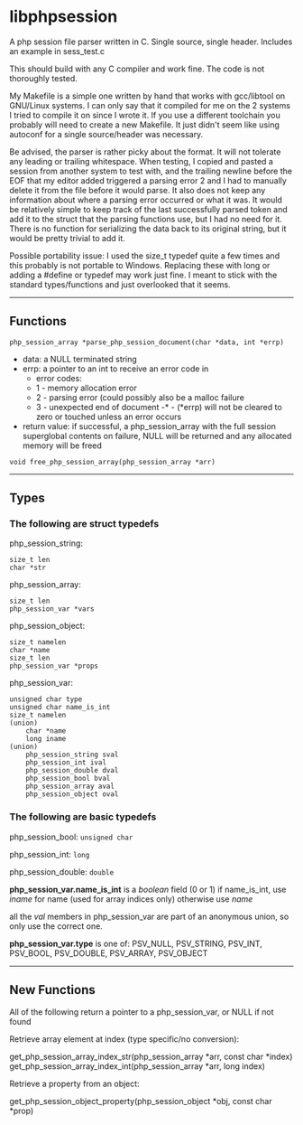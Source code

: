# libphpsession

A php session file parser written in C.
Single source, single header.  Includes an example in sess_test.c

This should build with any C compiler and work fine.
The code is not thoroughly tested.

My Makefile is a simple one written by hand that works with gcc/libtool on GNU/Linux systems.  I
can only say that it compiled for me on the 2 systems I tried to compile it on since I wrote it.
If you use a different toolchain you probably will need to create a new Makefile.  It just didn't
seem like using autoconf for a single source/header was necessary.

Be advised, the parser is rather picky about the format.  It will not tolerate any leading or
trailing whitespace.  When testing, I copied and pasted a session from another system to test
with, and the trailing newline before the EOF that my editor added triggered a parsing error 2
and I had to manually delete it from the file before it would parse.  It also does not keep any
information about where a parsing error occurred or what it was.  It would be relatively simple
to keep track of the last successfully parsed token and add it to the struct that the parsing
functions use, but I had no need for it.  There is no function for serializing the data back to
its original string, but it would be pretty trivial to add it.

Possible portability issue: I used the size_t typedef quite a few times and this probably is
not portable to Windows.  Replacing these with long or adding a #define or typedef may work
just fine.  I meant to stick with the standard types/functions and just overlooked that it seems.

----------
## Functions

``php_session_array *parse_php_session_document(char *data, int *errp)``
  - data: a NULL terminated string
  - errp: a pointer to an int to receive an error code in
    - error codes:    
    - 1 - memory allocation error
    - 2 - parsing error (could possibly also be a malloc failure
    - 3 - unexpected end of document
    -\* - (\*errp) will not be cleared to zero or touched unless an error occurs
  - return value: if successful, a php_session_array with the full session superglobal contents
                on failure, NULL will be returned and any allocated memory will be freed

``
void free_php_session_array(php_session_array *arr)
``

----------
## Types

### The following are struct typedefs

php_session_string:

    size_t len
    char *str


php_session_array:

    size_t len
    php_session_var *vars


php_session_object:

    size_t namelen
    char *name
    size_t len
    php_session_var *props


php_session_var:

    unsigned char type
    unsigned char name_is_int
    size_t namelen
    (union)
        char *name
        long iname
    (union)
        php_session_string sval
        php_session_int ival
        php_session_double dval
        php_session_bool bval
        php_session_array aval
        php_session_object oval

### The following are basic typedefs
php_session_bool: ``unsigned char``

php_session_int: ``long``

php_session_double: ``double``


**php_session_var.name_is_int** is a *boolean* field (0 or 1)
if name_is_int, use *iname* for name (used for array indices only)
otherwise use *name*

all the *val* members in php_session_var are part of an anonymous union, so only use the correct one.

**php_session_var.type** is one of: PSV_NULL, PSV_STRING, PSV_INT, PSV_BOOL, PSV_DOUBLE, PSV_ARRAY, PSV_OBJECT

----------
## New Functions 

All of the following return a pointer to a php_session_var, or NULL if not found

Retrieve array element at index (type specific/no conversion):

get_php_session_array_index_str(php_session_array *arr, const char *index)
get_php_session_array_index_int(php_session_array *arr, long index)

Retrieve a property from an object:

get_php_session_object_property(php_session_object *obj, const char *prop)


